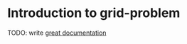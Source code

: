 # Introduction to grid-problem

TODO: write [great documentation](http://jacobian.org/writing/what-to-write/)
